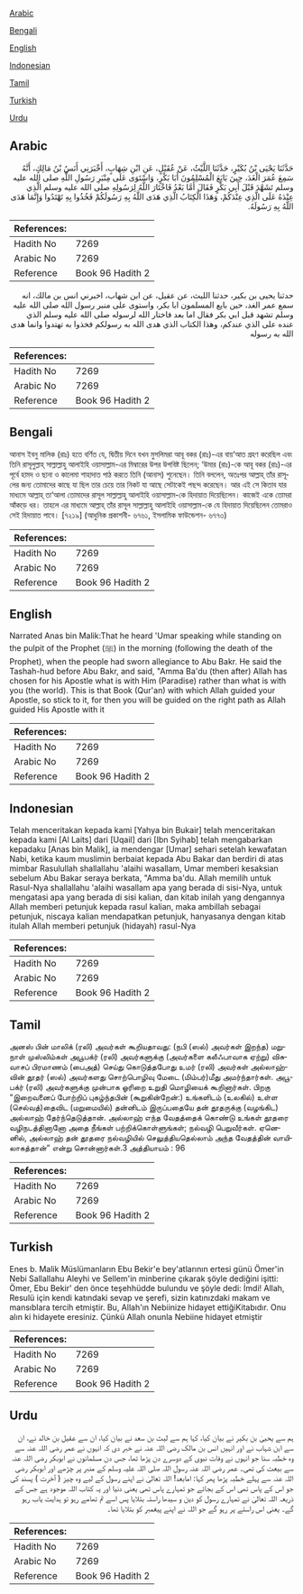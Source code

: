 [Arabic](#arabic)

[Bengali](#bengali)

[English](#english)

[Indonesian](#indonesian)

[Tamil](#tamil)

[Turkish](#turkish)

[Urdu](#urdu)

## Arabic


<div dir="rtl" lang="ar" style={{fontSize:'larger',backgroundColor:'#f8f9fa',padding:20}}>
حَدَّثَنَا يَحْيَى بْنُ بُكَيْرٍ، حَدَّثَنَا اللَّيْثُ، عَنْ عُقَيْلٍ، عَنِ ابْنِ شِهَابٍ، أَخْبَرَنِي أَنَسُ بْنُ مَالِكٍ، أَنَّهُ سَمِعَ عُمَرَ الْغَدَ، حِينَ بَايَعَ الْمُسْلِمُونَ أَبَا بَكْرٍ، وَاسْتَوَى عَلَى مِنْبَرِ رَسُولِ اللَّهِ صلى الله عليه وسلم تَشَهَّدَ قَبْلَ أَبِي بَكْرٍ فَقَالَ أَمَّا بَعْدُ فَاخْتَارَ اللَّهُ لِرَسُولِهِ صلى الله عليه وسلم الَّذِي عِنْدَهُ عَلَى الَّذِي عِنْدَكُمْ، وَهَذَا الْكِتَابُ الَّذِي هَدَى اللَّهُ بِهِ رَسُولَكُمْ فَخُذُوا بِهِ تَهْتَدُوا وَإِنَّمَا هَدَى اللَّهُ بِهِ رَسُولَهُ‏.‏
</div>
<div style={{backgroundColor:'#f8f9fa',padding:20, marginBottom: 10}}><table> <thead> <tr> <th>References:</th> <th></th> </tr> </thead> <tbody><tr><td>Hadith No</td><td>7269</td></tr><tr><td>Arabic No</td><td>7269</td></tr><tr><td>Reference</td><td>Book 96 Hadith 2</td></tr></tbody></table></div>


<div dir="rtl" lang="ar" style={{fontSize:'larger',backgroundColor:'#f8f9fa',padding:20}}>
حدثنا يحيى بن بكير، حدثنا الليث، عن عقيل، عن ابن شهاب، اخبرني انس بن مالك، انه سمع عمر الغد، حين بايع المسلمون ابا بكر، واستوى على منبر رسول الله صلى الله عليه وسلم تشهد قبل ابي بكر فقال اما بعد فاختار الله لرسوله صلى الله عليه وسلم الذي عنده على الذي عندكم، وهذا الكتاب الذي هدى الله به رسولكم فخذوا به تهتدوا وانما هدى الله به رسوله
</div>
<div style={{backgroundColor:'#f8f9fa',padding:20, marginBottom: 10}}><table> <thead> <tr> <th>References:</th> <th></th> </tr> </thead> <tbody><tr><td>Hadith No</td><td>7269</td></tr><tr><td>Arabic No</td><td>7269</td></tr><tr><td>Reference</td><td>Book 96 Hadith 2</td></tr></tbody></table></div>

## Bengali


<div dir="ltr" lang="bn" style={{fontSize:'larger',backgroundColor:'#f8f9fa',padding:20}}>
আনাস ইবনু মালিক (রাঃ) হতে বর্ণিত যে, দ্বিতীয় দিনে যখন মুসলিমরা আবূ বকর (রাঃ)-এর বায়‘আত গ্রহণ করেছিল এবং তিনি রাসূলুল্লাহ্ সাল্লাল্লাহু আলাইহি ওয়াসাল্লাম-এর মিম্বারের উপর উপবিষ্ট ছিলেন; ‘উমার (রাঃ)-কে আবূ বকর (রাঃ)-এর পূর্বে হামদ ও ছানা ও কালেমা শাহাদাত পাঠ করতে তিনি (আনাস) শুনেছেন। তিনি বললেন, অতঃপর আল্লাহ্ তাঁর রাসূলের জন্য তোমাদের কাছে যা ছিল তার চেয়ে তার নিকট যা আছে সেটাকেই পছন্দ করেছেন। আর এই সে কিতাব যার মাধ্যমে আল্লাহ্ তা‘আলা তোমাদের রাসূল সাল্লাল্লাহু আলাইহি ওয়াসাল্লাম-কে হিদায়াত দিয়েছিলেন। কাজেই একে তোমরা আঁকড়ে ধর। তাহলে এর মাধ্যমে আল্লাহ্ তাঁর রাসূল সাল্লাল্লাহু আলাইহি ওয়াসাল্লাম-কে যে হিদায়াত দিয়েছিলেন তোমরাও সেই হিদায়াত পাবে। [৭২১৯] (আধুনিক প্রকাশনী- ৬৭৬১, ইসলামিক ফাউন্ডেশন- ৬৭৭৩)
</div>
<div style={{backgroundColor:'#f8f9fa',padding:20, marginBottom: 10}}><table> <thead> <tr> <th>References:</th> <th></th> </tr> </thead> <tbody><tr><td>Hadith No</td><td>7269</td></tr><tr><td>Arabic No</td><td>7269</td></tr><tr><td>Reference</td><td>Book 96 Hadith 2</td></tr></tbody></table></div>

## English


<div dir="ltr" lang="en" style={{fontSize:'larger',backgroundColor:'#f8f9fa',padding:20}}>
Narrated Anas bin Malik:That he heard 'Umar speaking while standing on the pulpit of the Prophet (ﷺ) in the morning (following the death of the Prophet), when the people had sworn allegiance to Abu Bakr. He said the Tashah-hud before Abu Bakr, and said, "Amma Ba'du (then after) Allah has chosen for his Apostle what is with Him (Paradise) rather than what is with you (the world). This is that Book (Qur'an) with which Allah guided your Apostle, so stick to it, for then you will be guided on the right path as Allah guided His Apostle with it
</div>
<div style={{backgroundColor:'#f8f9fa',padding:20, marginBottom: 10}}><table> <thead> <tr> <th>References:</th> <th></th> </tr> </thead> <tbody><tr><td>Hadith No</td><td>7269</td></tr><tr><td>Arabic No</td><td>7269</td></tr><tr><td>Reference</td><td>Book 96 Hadith 2</td></tr></tbody></table></div>

## Indonesian


<div dir="ltr" lang="id" style={{fontSize:'larger',backgroundColor:'#f8f9fa',padding:20}}>
Telah menceritakan kepada kami [Yahya bin Bukair] telah menceritakan kepada kami [Al Laits] dari [Uqail] dari [Ibn Syihab] telah mengabarkan kepadaku [Anas bin Malik], ia mendengar [Umar] sehari setelah kewafatan Nabi, ketika kaum muslimin berbaiat kepada Abu Bakar dan berdiri di atas mimbar Rasulullah shallallahu 'alaihi wasallam, Umar memberi kesaksian sebelum Abu Bakar seraya berkata, "Amma ba'du. Allah memilih untuk Rasul-Nya shallallahu 'alaihi wasallam apa yang berada di sisi-Nya, untuk mengatasi apa yang berada di sisi kalian, dan kitab inilah yang dengannya Allah memberi petunjuk kepada rasul kalian, maka ambillah sebagai petunjuk, niscaya kalian mendapatkan petunjuk, hanyasanya dengan kitab itulah Allah memberi petunjuk (hidayah) rasul-Nya
</div>
<div style={{backgroundColor:'#f8f9fa',padding:20, marginBottom: 10}}><table> <thead> <tr> <th>References:</th> <th></th> </tr> </thead> <tbody><tr><td>Hadith No</td><td>7269</td></tr><tr><td>Arabic No</td><td>7269</td></tr><tr><td>Reference</td><td>Book 96 Hadith 2</td></tr></tbody></table></div>

## Tamil


<div dir="ltr" lang="ta" style={{fontSize:'larger',backgroundColor:'#f8f9fa',padding:20}}>
அனஸ் பின் மாலிக் (ரலி) அவர்கள் கூறியதாவது: (நபி (ஸல்) அவர்கள் இறந்த) மறுநாள் முஸ்லிம்கள் அபூபக்ர் (ரலி) அவர்களுக்கு (அவர்களை கலீஃபாவாக ஏற்று) விசுவாசப் பிரமாணம் (பைஅத்) செய்து கொடுத்தபோது உமர் (ரலி) அவர்கள் அல்லாஹ்வின் தூதர் (ஸல்) அவர்களது சொற்பொழிவு மேடை (மிம்பர்)மீது அமர்ந்தார்கள். அபூபக்ர் (ரலி) அவர்களுக்கு முன்பாக ஓரிறை உறுதி மொழியைக் கூறினார்கள். பிறகு “இறைவனைப் போற்றிப் புகழ்ந்தபின் (கூறுகின்றேன்:) உங்களிடம் (உலகில்) உள்ள (செல்வத்)தைவிட (மறுமையில்) தன்னிடம் இருப்பதையே தன் தூதருக்கு (வழங்கிட) அல்லாஹ் தேர்ந்தெடுத்தான். அல்லாஹ் எந்த வேதத்தைக் கொண்டு உங்கள் தூதரை வழிநடத்தினானோ அதை நீங்கள் பற்றிக்கொள்ளுங்கள்; நல்வழி பெறுவீர்கள். ஏனெனில், அல்லாஹ் தன் தூதரை நல்வழியில் செலுத்தியதெல்லாம் அந்த வேதத்தின் வாயிலாகத்தான்” என்று சொன்னார்கள்.3 அத்தியாயம் : 96
</div>
<div style={{backgroundColor:'#f8f9fa',padding:20, marginBottom: 10}}><table> <thead> <tr> <th>References:</th> <th></th> </tr> </thead> <tbody><tr><td>Hadith No</td><td>7269</td></tr><tr><td>Arabic No</td><td>7269</td></tr><tr><td>Reference</td><td>Book 96 Hadith 2</td></tr></tbody></table></div>

## Turkish


<div dir="ltr" lang="tr" style={{fontSize:'larger',backgroundColor:'#f8f9fa',padding:20}}>
Enes b. Malik Müslümanların Ebu Bekir'e bey'atlarının ertesi günü Ömer'in Nebi Sallallahu Aleyhi ve Sellem'in minberine çıkarak şöyle dediğini işitti: Ömer, Ebu Bekir' den önce teşehhüdde bulundu ve şöyle dedi: İmdi! Allah, Resulü için kendi katındaki sevap ve şerefi, sizin katınızdaki makam ve mansıblara tercih etmiştir. Bu, Allah'ın Nebiinize hidayet ettiğiKitabıdır. Onu alın ki hidayete eresiniz. Çünkü Allah onunla Nebiine hidayet etmiştir
</div>
<div style={{backgroundColor:'#f8f9fa',padding:20, marginBottom: 10}}><table> <thead> <tr> <th>References:</th> <th></th> </tr> </thead> <tbody><tr><td>Hadith No</td><td>7269</td></tr><tr><td>Arabic No</td><td>7269</td></tr><tr><td>Reference</td><td>Book 96 Hadith 2</td></tr></tbody></table></div>

## Urdu


<div dir="rtl" lang="ur" style={{fontSize:'larger',backgroundColor:'#f8f9fa',padding:20}}>
ہم سے یحییٰ بن بکیر نے بیان کیا، کہا ہم سے لیث بن سعد نے بیان کیا، ان سے عقیل بن خالد نے، ان سے ابن شہاب نے اور انہیں انس بن مالک رضی اللہ عنہ نے خبر دی کہ انہوں نے عمر رضی اللہ عنہ سے وہ خطبہ سنا جو انہوں نے وفات نبوی کے دوسرے دن پڑھا تھا، جس دن مسلمانوں نے ابوبکر رضی اللہ عنہ سے بیعت کی تھی۔ عمر رضی اللہ عنہ رسول اللہ صلی اللہ علیہ وسلم کے منبر پر چڑھے اور ابوبکر رضی اللہ عنہ سے پہلے خطبہ پڑھا پھر کہا: امابعد! اللہ تعالیٰ نے اپنے رسول کے لیے وہ چیز ( آخرت ) پسند کی جو اس کے پاس تھی اس کے بجائے جو تمہارے پاس تھی یعنی دنیا اور یہ کتاب اللہ موجود ہے جس کے ذریعہ اللہ تعالیٰ نے تمہارے رسول کو دین و سیدھا راستہ بتلایا پس اسے تم تھامے رہو تو ہدایت یاب رہو گے۔ یعنی اس راستے پر رہو گے جو اللہ نے اپنے پیغمبر کو بتلایا تھا۔
</div>
<div style={{backgroundColor:'#f8f9fa',padding:20, marginBottom: 10}}><table> <thead> <tr> <th>References:</th> <th></th> </tr> </thead> <tbody><tr><td>Hadith No</td><td>7269</td></tr><tr><td>Arabic No</td><td>7269</td></tr><tr><td>Reference</td><td>Book 96 Hadith 2</td></tr></tbody></table></div>
